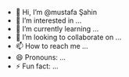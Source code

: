 - 👋 Hi, I’m @mustafa Şahin
- 👀 I’m interested in ...
- 🌱 I’m currently learning ...
- 💞️ I’m looking to collaborate on ...
- 📫 How to reach me ...
- 😄 Pronouns: ...
- ⚡ Fun fact: ...

<!---
mustafasqhin/mustafasqhin is a ✨ special ✨ repository because its `README.md` (this file) appears on your GitHub profile.
You can click the Preview link to take a look at your changes.
--->
